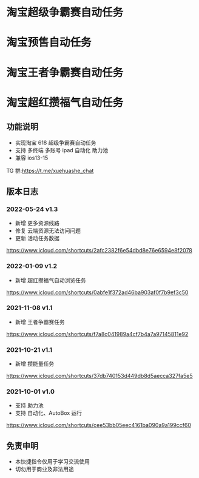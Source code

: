# 淘宝超级争霸赛自动任务

# 淘宝预售自动任务

# 淘宝王者争霸赛自动任务

# 淘宝超红攒福气自动任务

## 功能说明

- 实现淘宝 618 超级争霸赛自动任务
- 支持 多终端 多账号 ipad 自动化 助力池
- 兼容 ios13-15

TG 群:https://t.me/xuehuashe_chat

## 版本日志

### 2022-05-24 v1.3

- 新增 更多资源线路
- 修复 云端资源无法访问问题
- 更新 活动任务数据

https://www.icloud.com/shortcuts/2afc2382f6e54dbd8e76e6594e8f2078

### 2022-01-09 v1.2

- 新增 超红攒福气自动浏览任务

https://www.icloud.com/shortcuts/0abfe1f372ad46ba903af0f7b9ef3c50

### 2021-11-08 v1.1

- 新增 王者争霸赛任务

https://www.icloud.com/shortcuts/f7a8c041989a4cf7b4a7a97145811e92

### 2021-10-21 v1.1

- 新增 攒能量任务

https://www.icloud.com/shortcuts/37db740153d449db8d5aecca327fa5e5

### 2021-10-01 v1.0

- 支持 助力池
- 支持 自动化、AutoBox 运行

https://www.icloud.com/shortcuts/cee53bb05eec4161ba090a9a199ccf60

## 免责申明

- 本快捷指令仅用于学习交流使用
- 切勿用于商业及非法用途

